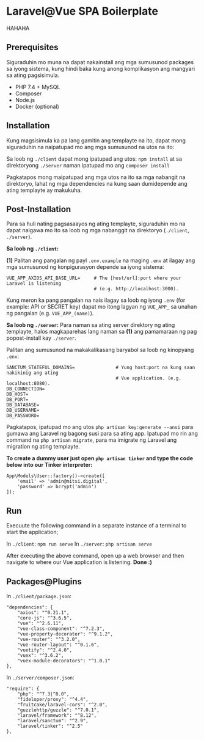 # Laravel@Vue SPA Boilerplate

HAHAHA

## Prerequisites
Siguraduhin mo muna na dapat nakainstall ang mga sumusunod packages sa iyong sistema, kung hindi baka kung anong komplikasyon ang mangyari sa ating pagsisimula.

- PHP 7.4 + MySQL
- Composer
- Node.js
- Docker (optional)

## Installation
Kung magsisimula ka pa lang gamitin ang templayte na ito, dapat mong siguraduhin na naipatupad mo ang mga sumusunod na utos na ito:

Sa loob ng `./client` dapat mong ipatupad ang utos: `npm install` 
at sa direktoryong `./server` naman ipatupad mo ang `composer install`

Pagkatapos mong maipatupad ang mga utos na ito sa mga nabangit na direktoryo, lahat ng mga dependencies na kung saan dumidepende ang ating templayte ay makukuha.

## Post-Installation
Para sa huli nating pagsasaayos ng ating templayte, siguraduhin mo na dapat naigawa mo ito sa loob ng mga nabanggit na direktoryo (`./client`, `./server`).

**Sa loob ng `./client`:**

**(1)** Palitan ang pangalan ng payl `.env.example` na maging `.env` at ilagay ang mga sumusunod ng konpigurasyon depende sa iyong sistema:

```
VUE_APP_AXIOS_API_BASE_URL=     # The [host/url]:port where your Laravel is listening
                                # (e.g. http://localhost:3000).
```

Kung meron ka pang pangalan na nais ilagay sa loob ng iyong `.env` (for example: API or SECRET key) dapat mo itong lagyan ng `VUE_APP_` sa unahan ng pangalan (e.g. `VUE_APP_(name)`).

**Sa loob ng `./server`:**
Para naman sa ating server direktory ng ating templayte, halos magkaparehas lang naman sa **(1)** ang pamamaraan ng pag popost-install kay `./server`.

Palitan ang sumusunod na makakalikasang baryabol sa loob ng kinopyang `.env`:

```
SANCTUM_STATEFUL_DOMAINS=               # Yung host:port na kung saan nakikinig ang ating
                                        # Vue application. (e.g. localhost:8080).
DB_CONNECTION=
DB_HOST=
DB_PORT=
DB_DATABASE=
DB_USERNAME=
DB_PASSWORD=
```

Pagkatapos, ipatupad mo ang utos `php artisan key:generate --ansi` para gumawa ang Laravel ng bagong susi para sa ating app. Ipatupad mo rin ang command na `php artisan migrate`, para ma imigrate ng Laravel ang migration ng ating templayte.

**To create a dummy user just open `php artisan tinker` and type the code below into our Tinker interpreter:**

```
App\Models\User::factory()->create([
    'email' => 'admin@mitsi.digital',
    'password' => bcrypt('admin')
]);
```

## Run
Execuute the following command in a separate instance of a terminal to start the application;

In `./client`: `npm run serve`
In `./server`: `php artisan serve` 

After executing the above command, open up a web browser and then navigate to where our Vue application is listening.
**Done :)**

## Packages@Plugins
In `./client/package.json`:
```
"dependencies": {
    "axios": "^0.21.1",
    "core-js": "^3.6.5",
    "vue": "^2.6.11",
    "vue-class-component": "^7.2.3",
    "vue-property-decorator": "^9.1.2",
    "vue-router": "^3.2.0",
    "vue-router-layout": "^0.1.6",
    "vuetify": "^2.4.0",
    "vuex": "^3.6.2",
    "vuex-module-decorators": "^1.0.1"
},
```

In `./server/composer.json`:
```
"require": {
    "php": "^7.3|^8.0",
    "fideloper/proxy": "^4.4",
    "fruitcake/laravel-cors": "^2.0",
    "guzzlehttp/guzzle": "^7.0.1",
    "laravel/framework": "^8.12",
    "laravel/sanctum": "^2.9",
    "laravel/tinker": "^2.5"
},
```